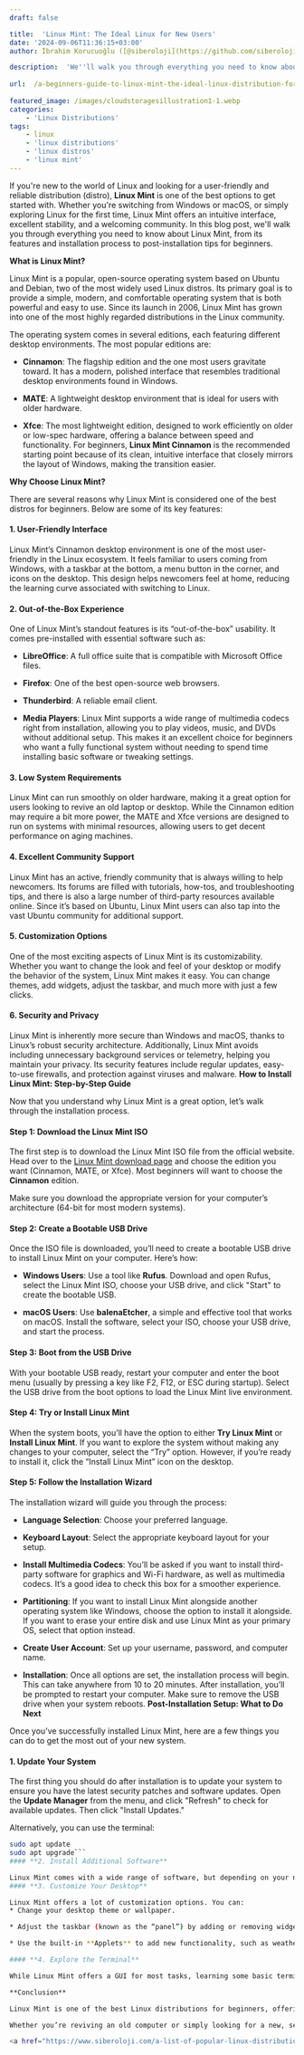 ```yaml
---
draft: false

title:  'Linux Mint: The Ideal Linux for New Users'
date: '2024-09-06T11:36:15+03:00'
author: İbrahim Korucuoğlu ([@siberoloji](https://github.com/siberoloji))

description:  'We''ll walk you through everything you need to know about Linux Mint, from its features and installation process to post-installation tips for beginners.' 
 
url:  /a-beginners-guide-to-linux-mint-the-ideal-linux-distribution-for-new-users/
 
featured_image: /images/cloudstoragesillustration1-1.webp
categories:
    - 'Linux Distributions'
tags:
    - linux
    - 'linux distributions'
    - 'linux distros'
    - 'linux mint'
---
```

If you're new to the world of Linux and looking for a user-friendly and reliable distribution (distro), **Linux Mint** is one of the best options to get started with. Whether you're switching from Windows or macOS, or simply exploring Linux for the first time, Linux Mint offers an intuitive interface, excellent stability, and a welcoming community. In this blog post, we'll walk you through everything you need to know about Linux Mint, from its features and installation process to post-installation tips for beginners.

**What is Linux Mint?**

Linux Mint is a popular, open-source operating system based on Ubuntu and Debian, two of the most widely used Linux distros. Its primary goal is to provide a simple, modern, and comfortable operating system that is both powerful and easy to use. Since its launch in 2006, Linux Mint has grown into one of the most highly regarded distributions in the Linux community.

The operating system comes in several editions, each featuring different desktop environments. The most popular editions are:
* **Cinnamon**: The flagship edition and the one most users gravitate toward. It has a modern, polished interface that resembles traditional desktop environments found in Windows.

* **MATE**: A lightweight desktop environment that is ideal for users with older hardware.

* **Xfce**: The most lightweight edition, designed to work efficiently on older or low-spec hardware, offering a balance between speed and functionality.
For beginners, **Linux Mint Cinnamon** is the recommended starting point because of its clean, intuitive interface that closely mirrors the layout of Windows, making the transition easier.

**Why Choose Linux Mint?**

There are several reasons why Linux Mint is considered one of the best distros for beginners. Below are some of its key features:
#### 1. **User-Friendly Interface**

Linux Mint’s Cinnamon desktop environment is one of the most user-friendly in the Linux ecosystem. It feels familiar to users coming from Windows, with a taskbar at the bottom, a menu button in the corner, and icons on the desktop. This design helps newcomers feel at home, reducing the learning curve associated with switching to Linux.
#### 2. **Out-of-the-Box Experience**

One of Linux Mint’s standout features is its “out-of-the-box” usability. It comes pre-installed with essential software such as:
* **LibreOffice**: A full office suite that is compatible with Microsoft Office files.

* **Firefox**: One of the best open-source web browsers.

* **Thunderbird**: A reliable email client.

* **Media Players**: Linux Mint supports a wide range of multimedia codecs right from installation, allowing you to play videos, music, and DVDs without additional setup.
This makes it an excellent choice for beginners who want a fully functional system without needing to spend time installing basic software or tweaking settings.
#### 3. **Low System Requirements**

Linux Mint can run smoothly on older hardware, making it a great option for users looking to revive an old laptop or desktop. While the Cinnamon edition may require a bit more power, the MATE and Xfce versions are designed to run on systems with minimal resources, allowing users to get decent performance on aging machines.
#### 4. **Excellent Community Support**

Linux Mint has an active, friendly community that is always willing to help newcomers. Its forums are filled with tutorials, how-tos, and troubleshooting tips, and there is also a large number of third-party resources available online. Since it’s based on Ubuntu, Linux Mint users can also tap into the vast Ubuntu community for additional support.
#### 5. **Customization Options**

One of the most exciting aspects of Linux Mint is its customizability. Whether you want to change the look and feel of your desktop or modify the behavior of the system, Linux Mint makes it easy. You can change themes, add widgets, adjust the taskbar, and much more with just a few clicks.
#### 6. **Security and Privacy**

Linux Mint is inherently more secure than Windows and macOS, thanks to Linux’s robust security architecture. Additionally, Linux Mint avoids including unnecessary background services or telemetry, helping you maintain your privacy. Its security features include regular updates, easy-to-use firewalls, and protection against viruses and malware.
**How to Install Linux Mint: Step-by-Step Guide**

Now that you understand why Linux Mint is a great option, let’s walk through the installation process.
#### **Step 1: Download the Linux Mint ISO**

The first step is to download the Linux Mint ISO file from the official website. Head over to the <a href="https://linuxmint.com/download.php">Linux Mint download page</a> and choose the edition you want (Cinnamon, MATE, or Xfce). Most beginners will want to choose the **Cinnamon** edition.

Make sure you download the appropriate version for your computer’s architecture (64-bit for most modern systems).
#### **Step 2: Create a Bootable USB Drive**

Once the ISO file is downloaded, you’ll need to create a bootable USB drive to install Linux Mint on your computer. Here’s how:
* **Windows Users**: Use a tool like **Rufus**. Download and open Rufus, select the Linux Mint ISO, choose your USB drive, and click "Start" to create the bootable USB.

* **macOS Users**: Use **balenaEtcher**, a simple and effective tool that works on macOS. Install the software, select your ISO, choose your USB drive, and start the process.

#### **Step 3: Boot from the USB Drive**

With your bootable USB ready, restart your computer and enter the boot menu (usually by pressing a key like F2, F12, or ESC during startup). Select the USB drive from the boot options to load the Linux Mint live environment.
#### **Step 4: Try or Install Linux Mint**

When the system boots, you’ll have the option to either **Try Linux Mint** or **Install Linux Mint**. If you want to explore the system without making any changes to your computer, select the “Try” option. However, if you’re ready to install it, click the “Install Linux Mint” icon on the desktop.
#### **Step 5: Follow the Installation Wizard**

The installation wizard will guide you through the process:
* **Language Selection**: Choose your preferred language.

* **Keyboard Layout**: Select the appropriate keyboard layout for your setup.

* **Install Multimedia Codecs**: You’ll be asked if you want to install third-party software for graphics and Wi-Fi hardware, as well as multimedia codecs. It’s a good idea to check this box for a smoother experience.

* **Partitioning**: If you want to install Linux Mint alongside another operating system like Windows, choose the option to install it alongside. If you want to erase your entire disk and use Linux Mint as your primary OS, select that option instead.

* **Create User Account**: Set up your username, password, and computer name.

* **Installation**: Once all options are set, the installation process will begin. This can take anywhere from 10 to 20 minutes.
After installation, you’ll be prompted to restart your computer. Make sure to remove the USB drive when your system reboots.
**Post-Installation Setup: What to Do Next**

Once you’ve successfully installed Linux Mint, here are a few things you can do to get the most out of your new system.
#### **1. Update Your System**

The first thing you should do after installation is to update your system to ensure you have the latest security patches and software updates. Open the **Update Manager** from the menu, and click "Refresh" to check for available updates. Then click "Install Updates."

Alternatively, you can use the terminal:
```bash
sudo apt update
sudo apt upgrade```
#### **2. Install Additional Software**

Linux Mint comes with a wide range of software, but depending on your needs, you might want to install additional programs. The **Software Manager** allows you to browse and install applications with ease. Popular software like VLC, GIMP, and Steam are readily available.
#### **3. Customize Your Desktop**

Linux Mint offers a lot of customization options. You can:
* Change your desktop theme or wallpaper.

* Adjust the taskbar (known as the “panel”) by adding or removing widgets.

* Use the built-in **Applets** to add new functionality, such as weather displays or system monitors.

#### **4. Explore the Terminal**

While Linux Mint offers a GUI for most tasks, learning some basic terminal commands can help you take full advantage of Linux. Start with simple commands like `cd` (change directory), `ls` (list files), and `sudo apt install` (install software).

**Conclusion**

Linux Mint is one of the best Linux distributions for beginners, offering a perfect blend of ease of use, stability, and performance. Its familiar interface, pre-installed software, and strong community support make it a great choice for users transitioning from other operating systems. By following this guide, you can easily install Linux Mint and begin your journey into the world of Linux with confidence.

Whether you’re reviving an old computer or simply looking for a new, secure, and efficient operating system, Linux Mint has everything you need to get started. Welcome to the Linux Mint community!

<a href="https://www.siberoloji.com/a-list-of-popular-linux-distributions/" target="_blank" rel="noopener" title="">Linux Distributions List</a>
